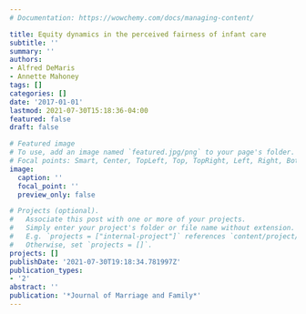 ```yaml
---
# Documentation: https://wowchemy.com/docs/managing-content/

title: Equity dynamics in the perceived fairness of infant care
subtitle: ''
summary: ''
authors:
- Alfred DeMaris
- Annette Mahoney
tags: []
categories: []
date: '2017-01-01'
lastmod: 2021-07-30T15:18:36-04:00
featured: false
draft: false

# Featured image
# To use, add an image named `featured.jpg/png` to your page's folder.
# Focal points: Smart, Center, TopLeft, Top, TopRight, Left, Right, BottomLeft, Bottom, BottomRight.
image:
  caption: ''
  focal_point: ''
  preview_only: false

# Projects (optional).
#   Associate this post with one or more of your projects.
#   Simply enter your project's folder or file name without extension.
#   E.g. `projects = ["internal-project"]` references `content/project/deep-learning/index.md`.
#   Otherwise, set `projects = []`.
projects: []
publishDate: '2021-07-30T19:18:34.781997Z'
publication_types:
- '2'
abstract: ''
publication: '*Journal of Marriage and Family*'
---
```

